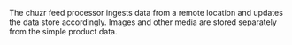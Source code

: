 The chuzr feed processor ingests data from a remote location and
updates the data store accordingly.  Images and other media  are 
stored separately from the simple product data.
